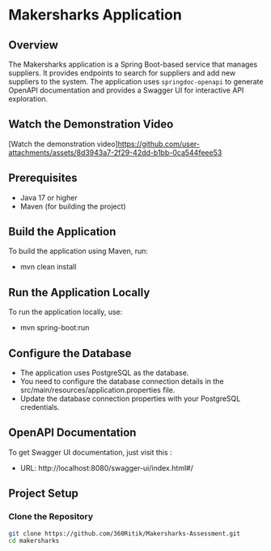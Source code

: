 # Makersharks Application

## Overview

The Makersharks application is a Spring Boot-based service that manages suppliers. It provides endpoints to search for
suppliers and add new suppliers to the system. The application uses `springdoc-openapi` to generate OpenAPI
documentation and provides a Swagger UI for interactive API exploration.

## Watch the Demonstration Video

[Watch the demonstration video]https://github.com/user-attachments/assets/8d3943a7-2f29-42dd-b1bb-0ca544feee53


## Prerequisites

- Java 17 or higher
- Maven (for building the project)

## Build the Application

To build the application using Maven, run:

- mvn clean install

## Run the Application Locally

To run the application locally, use:

- mvn spring-boot:run

## Configure the Database

- The application uses PostgreSQL as the database.
- You need to configure the database connection details in the src/main/resources/application.properties file.
- Update the database connection properties with your PostgreSQL credentials.

## OpenAPI Documentation

To get Swagger UI documentation, just visit this :

- URL: http://localhost:8080/swagger-ui/index.html#/

## Project Setup

### Clone the Repository

```bash
git clone https://github.com/360Ritik/Makersharks-Assessment.git
cd makersharks
